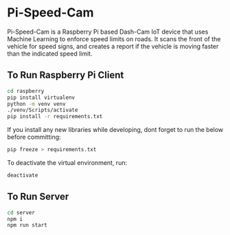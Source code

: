 #  Pi-Speed-Cam
Pi-Speed-Cam is a Raspberry Pi based Dash-Cam IoT device that uses Machine Learning to enforce speed limits on roads. It scans the front of the vehicle for speed signs, and creates a report if the vehicle is moving faster than the indicated speed limit.
## To Run Raspberry Pi Client
```bash
cd raspberry
pip install virtualenv
python -m venv venv
./venv/Scripts/activate
pip install -r requirements.txt
```
If you install any new libraries while developing, dont forget to run the below before committing:
```bash
pip freeze > requirements.txt
```
To deactivate the virtual environment, run:
```bash
deactivate
```
## To Run Server
```bash
cd server
npm i
npm run start
```